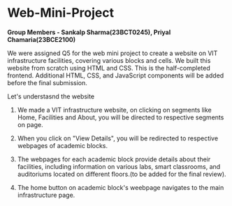# Web-Mini-Project
**Group Members - Sankalp Sharma(23BCT0245), Priyal Chamaria(23BCE2100)**

We were assigned Q5 for the web mini project to create a website on VIT infrastructure facilities, covering various blocks and cells. We built this website from scratch using HTML and CSS. This is the half-completed frontend. Additional HTML, CSS, and JavaScript components will be added before the final submission.

Let's understasnd the website

1. We made a VIT infrastructure website, on clicking on segments like Home, Facilities and About, you will be directed to respective segments on page.

2. When you click on "View Details", you will be redirected to respective webpages of academic blocks.

3. The webpages for each academic block provide details about their facilities, including information on various labs, smart classrooms, and auditoriums located on different floors.(to be added for the final review).

4. The home button on academic block's weebpage navigates to the main infrastructure page.

